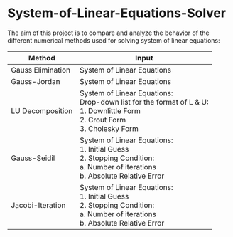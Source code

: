 # System-of-Linear-Equations-Solver
The aim of this project is to compare and analyze the behavior of the different numerical methods used for solving system of linear equations:

| Method            | Input                                                                                                                                                      |
|-------------------|------------------------------------------------------------------------------------------------------------------------------------------------------------|
| Gauss Elimination | System of Linear Equations                                                                                                                                 |
| Gauss-Jordan      | System of Linear Equations                                                                                                                                 |
| LU Decomposition  | System of Linear Equations:<br>Drop-down list for the format of L & U:<br>    1. Downlittle Form<br>    2. Crout Form<br>    3. Cholesky Form              |
| Gauss-Seidil      | System of Linear Equations:<br>    1. Initial Guess<br>    2. Stopping Condition:<br>        a. Number of iterations<br>        b. Absolute Relative Error |
| Jacobi-Iteration  | System of Linear Equations:<br>    1. Initial Guess<br>    2. Stopping Condition:<br>        a. Number of iterations<br>        b. Absolute Relative Error |

